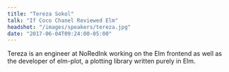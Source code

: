 ```yaml
---
title: "Tereza Sokol"
talk: "If Coco Chanel Reviewed Elm"
headshot: "/images/speakers/tereza.jpg"
date: "2017-06-04T09:24:00-05:00"
---
```


Tereza is an engineer at NoRedInk working on the Elm frontend as well as the developer of elm-plot, a plotting library written purely in Elm.

<!--more-->
